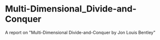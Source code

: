 # Multi-Dimensional_Divide-and-Conquer
A report on "Multi-Dimensional Divide-and-Conquer by Jon Louis Bentley"

